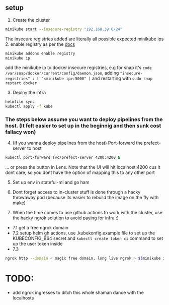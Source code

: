 ## setup

1. Create the cluster
```bash
minikube start --insecure-registry "192.168.39.0/24"
```
The insecure registries added are literally all possible expected minikube ips
2. enable registry as per the [docs](https://minikube.sigs.k8s.io/docs/handbook/pushing/#4-pushing-to-an-in-cluster-using-registry-addon)

```bash
minikube addons enable registry
minikube ip
```
add the minikube ip to docker insecure registries, e.g for snap it's `code /var/snap/docker/current/config/daemon.json`, adding `"insecure-registries" : [ "<minikube ip>:5000" ]` and restarting with `sudo snap restart docker`

3. Deploy the infra
```bash
helmfile sync
kubectl apply -f kube
```
### The steps below assume you want to deploy pipelines from the host. (It felt easier to set up in the beginnig and then sunk cost fallacy won)
4. (If you wanna deploy pipelines from the host) Port-forward the prefect-server to host
```bash
kubectl port-forward svc/prefect-server 4200:4200 &
```
... or press the button in Lens. Note that the UI will hit localhost:4200 cus it dont care, so you dont have the option of mapping this to any other port

5. Set up env in stateful-ml and go ham

6. Dont forget access to in-cluster stuff is done through a hacky throwaway pod (because its easier to rebuild the image on the fly with make)

7. When the time comes to use github actions to work with the cluster, use the hacky ngrok solution to avoid paying for infra :)
- 7.1 get a free ngrok domain
- 7.2 setup helm gh actions, use .kubekonfig.example file to set up the KUBECONFIG_B64 secret and `kubectl create token ci` command to set up the user token inside
- 7.3
```bash
ngrok http --domain < magic free domain, long live ngrok > $(minikube ip):8443 # check port with `kubectl cluster-info`
```

# TODO:
- add ngrok ingresses to ditch this whole shaman dance with the localhosts
